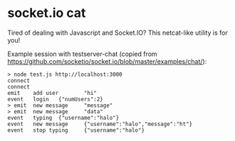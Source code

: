 # socket.io cat

Tired of dealing with Javascript and Socket.IO? This netcat-like utility is for you!

Example session with testserver-chat (copied from https://github.com/socketio/socket.io/blob/master/examples/chat/):

```
> node test.js http://localhost:3000
connect
connect
emit    add user        "hi"
event   login   {"numUsers":2}
> emit  new message     "message"
> emit  new message     "data"
event   typing  {"username":"halo"}
event   new message     {"username":"halo","message":"ht"}
event   stop typing     {"username":"halo"}
```
